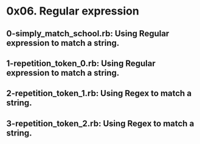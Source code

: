 # 0x06. Regular expression
## 0-simply_match_school.rb: Using Regular expression to match a string.
## 1-repetition_token_0.rb: Using Regular expression to match a string.
## 2-repetition_token_1.rb: Using Regex to match a string.
## 3-repetition_token_2.rb: Using Regex to match a string.
